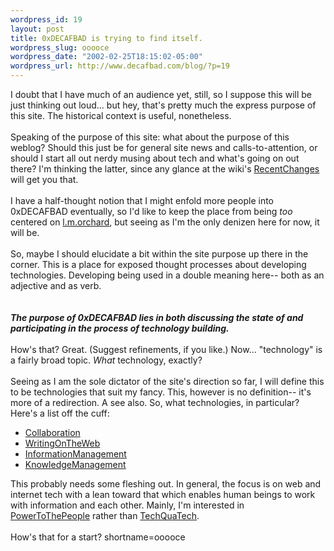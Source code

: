 ```yaml
--- 
wordpress_id: 19
layout: post
title: 0xDECAFBAD is trying to find itself.
wordpress_slug: ooooce
wordpress_date: "2002-02-25T18:15:02-05:00"
wordpress_url: http://www.decafbad.com/blog/?p=19
---
```

I doubt that I have much of an audience yet, still, so I suppose this will be just thinking out loud... but hey, that's pretty much the express purpose of this site.  The historical context is useful, nonetheless.
<br /><br />
Speaking of the purpose of this site: what about the purpose of this weblog?  Should this just be for general site news and calls-to-attention, or should I start all out nerdy musing about tech and what's going on out there?  I'm thinking the latter, since any glance at the wiki's <a href="http://www.decafbad.com/twiki/bin/view/Main/RecentChanges">RecentChanges</a> will get you that.
<br /><br />
I have a half-thought notion that I might enfold more people into 0xDECAFBAD eventually, so I'd like to keep the place from being <i>too</i> centered on <a href="http://www.decafbad.com/twiki/bin/view/Main/LesOrchard">l.m.orchard</a>, but seeing as I'm the only denizen here for now, it will be. 
<br /><br />
So, maybe I should elucidate a bit within the site purpose up there in the corner.  This is a place for exposed thought processes about developing technologies.  Developing being used in a double meaning here-- both as an adjective and as verb.  
<br /><br />
<b><i>The purpose of 0xDECAFBAD lies in both discussing the state of and participating in the process of technology building.</i></b>
<br /><br />
How's that?  Great.  (Suggest refinements, if you like.)  Now...  "technology" is a fairly broad topic.  <i>What</i> technology, exactly?
<br /><br />
Seeing as I am the sole dictator of the site's direction so far, I will define this to be technologies that suit my fancy.  This, however is no definition-- it's more of a redirection.  A see also.  So, what technologies, in particular?  Here's a list off the cuff:<ul>
<li><a href="http://www.decafbad.com/twiki/bin/view/Main/Collaboration">Collaboration</a></li>
<li><a href="http://www.decafbad.com/twiki/bin/view/Main/WritingOnTheWeb">WritingOnTheWeb</a></li>
<li><a href="http://www.decafbad.com/twiki/bin/view/Main/InformationManagement">InformationManagement</a></li>
<li><a href="<a href="http://www.decafbad.com/twiki/bin/view/Main/KnowledgeManagement">KnowledgeManagement</a></li>
</ul>This probably needs some fleshing out.  In general, the focus is on web and internet tech with a lean toward that which enables human beings to work with information and each other.  Mainly, I'm interested in <a href="http://www.decafbad.com/twiki/bin/view/Main/PowerToThePeople">PowerToThePeople</a> rather than <a href="http://www.decafbad.com/twiki/bin/view/Main/TechQuaTech">TechQuaTech</a>.
<br /><br />
How's that for a start?
<!--more-->
shortname=ooooce
